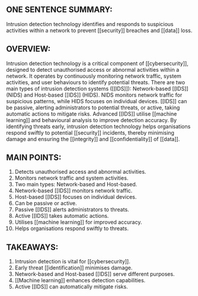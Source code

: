 ## ONE SENTENCE SUMMARY:
Intrusion detection technology identifies and responds to suspicious activities within a network to prevent [[security]] breaches and [[data]] loss.

## OVERVIEW:
Intrusion detection technology is a critical component of [[cybersecurity]], designed to detect unauthorised access or abnormal activities within a network. It operates by continuously monitoring network traffic, system activities, and user behaviours to identify potential threats. There are two main types of intrusion detection systems ([[IDS]]): Network-based [[IDS]] (NIDS) and Host-based [[IDS]] (HIDS). NIDS monitors network traffic for suspicious patterns, while HIDS focuses on individual devices. [[IDS]] can be passive, alerting administrators to potential threats, or active, taking automatic actions to mitigate risks. Advanced [[IDS]] utilise [[machine learning]] and behavioural analysis to improve detection accuracy. By identifying threats early, intrusion detection technology helps organisations respond swiftly to potential [[security]] incidents, thereby minimising damage and ensuring the [[integrity]] and [[confidentiality]] of [[data]].

## MAIN POINTS:
1. Detects unauthorised access and abnormal activities.
2. Monitors network traffic and system activities.
3. Two main types: Network-based and Host-based.
4. Network-based [[IDS]] monitors network traffic.
5. Host-based [[IDS]] focuses on individual devices.
6. Can be passive or active.
7. Passive [[IDS]] alerts administrators to threats.
8. Active [[IDS]] takes automatic actions.
9. Utilises [[machine learning]] for improved accuracy.
10. Helps organisations respond swiftly to threats.

## TAKEAWAYS:
1. Intrusion detection is vital for [[cybersecurity]].
2. Early threat [[identification]] minimises damage.
3. Network-based and Host-based [[IDS]] serve different purposes.
4. [[Machine learning]] enhances detection capabilities.
5. Active [[IDS]] can automatically mitigate risks.